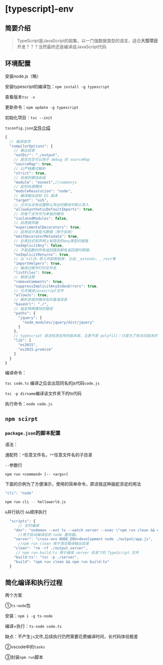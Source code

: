 # \[typescript\]-env

## 简要介绍

> TypeScript是JavaScript的超集，以一门强数据类型的语言，适合**大型项目**开发？？？当然最终还是编译成JavaScript代码

## 环境配置

安装node.js（略）

安装typescript的编译包：`npm install -g typescript`

查看版本`tsc -v`

更新命令：`npm update -g typescript`

初始化项目：`tsc --init`

`tsconfig.json`[文件介绍](https://www.staging-typescript.org/tsconfig)

```javascript
{
  // 编译选项
  "compilerOptions": {
    // 输出目录
    "outDir": "./output",
    // 是否包含可以用于 debug 的 sourceMap
    "sourceMap": true,
    // 以严格模式解析
    "strict": true,
    // 采用的模块系统
    "module": "esnext",//commonjs
    // 如何处理模块
    "moduleResolution": "node",
    // 编译输出目标 ES 版本
    "target": "es5",
    // 允许从没有设置默认导出的模块中默认导入
    "allowSyntheticDefaultImports": true,
    // 将每个文件作为单独的模块
    "isolatedModules": false,
    // 启用装饰器
    "experimentalDecorators": true,
    // 启用设计类型元数据（用于反射）
    "emitDecoratorMetadata": true,
    // 在表达式和声明上有隐含的any类型时报错
    "noImplicitAny": false,
    // 不是函数的所有返回路径都有返回值时报错。
    "noImplicitReturns": true,
    // 从 tslib 导入外部帮助库: 比如__extends，__rest等
    "importHelpers": true,
    // 编译过程中打印文件名
    "listFiles": true,
    // 移除注释
    "removeComments": true,
    "suppressImplicitAnyIndexErrors": true,
    // 允许编译javascript文件
    "allowJs": true,
    // 解析非相对模块名的基准目录
    "baseUrl": "./",
    // 指定特殊模块的路径
    "paths": {
      "jquery": [
        "node_modules/jquery/dist/jquery"
      ]
    },
    // typescript 语法检测支持的版本库，注意不是 polyfill！只是为了有对应版本的代码特性提示！
    "lib": [
      "es2015",
      "es2015.promise"
    ]
  }
}
```

编译命令：

`tsc code.ts` 编译之后会出现同名的js代码`code.js`

`tsc -p dirname`编译该文件夹下的ts代码

执行命令：`node code.js`

## `npm scirpt`

### `package.json`的脚本配置

语法：

通配符：`*`任意文件名，`**`任意文件名的子目录

`--`参数行

`npm run <command> [-- <args>]`

下面的示例为了方便演示，使用的简单命令，原谅我这种画蛇添足的用法

```javascript
"cli": "node"
```

```bash
npm run cli -- helloworld.js
```

`&`并行执行 `&&`顺序执行

```javascript
  "scripts": {
      // 实时编译
    "dev": "nodemon --ext ts --watch server --exec \"npm run clean && npm run build:ts && npm run server\"",
      //用于启动编译后的 node 服务器。
    "server": "cross-env NODE_ENV=development node ./output/app.js",
      //npm run clean 用于清空编译输出目录
    "clean": "rm -rf ./output.server",
     // npm run build:ts 用于编译 server 目录下的 TypeScript 文件
    "build:ts": "tsc -p ./server",
    "build": "npm run clean && npm run build:ts"
  }
```

## 简化编译和执行过程

两个方案

①`ts-node`包

安装：`npm i -g ts-node`

编译+执行：`ts-node code.ts`

缺点：不产生`js`文件,后续执行仍然需要花费编译时间，长代码体验极差

②vscode中的`tasks`

③封装`npm run`脚本


